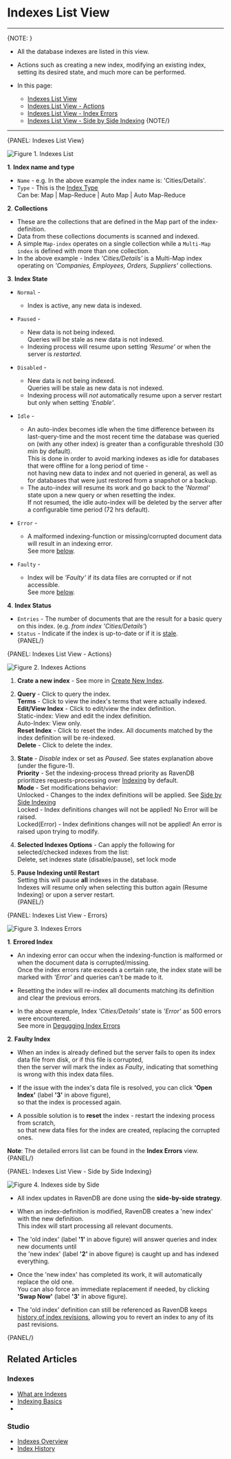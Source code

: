 ﻿# Indexes List View
---

{NOTE: }

* All the database indexes are listed in this view. 

* Actions such as creating a new index, modifying an existing index, setting its desired state, and much more can be performed.  

* In this page:  
  * [Indexes List View](../../../studio/database/indexes/indexes-list-view#indexes-list-view)  
  * [Indexes List View - Actions](../../../studio/database/indexes/indexes-list-view#indexes-list-view---actions)  
  * [Indexes List View - Index Errors](../../../studio/database/indexes/indexes-list-view#indexes-list-view---errors)  
  * [Indexes List View - Side by Side Indexing](../../../studio/database/indexes/indexes-list-view#indexes-list-view---side-by-side-indexing)
{NOTE/}

---

{PANEL: Indexes List View}

![Figure 1. Indexes List](images/indexes-list-view-1.png "Figure-1: The indexes List View")

**1**. **Index name and type**  

   * `Name` - e.g. In the above example the index name is: 'Cities/Details'.  
   * `Type` - This is the [Index Type](../../../studio/database/indexes/indexes-overview#indexes-types)  
     Can be: Map | Map-Reduce | Auto Map | Auto Map-Reduce  

**2**. **Collections**  

   * These are the collections that are defined in the Map part of the index-definition.  
   * Data from these collections documents is scanned and indexed.  
   * A simple `Map-index` operates on a single collection while a `Multi-Map index` is defined with more than one collection.  
   * In the above example - Index _'Cities/Details'_ is a Multi-Map index operating on _'Companies, Employees, Orders, Suppliers'_ collections.  

**3**. **Index State**  

   * `Normal` - 
      * Index is active, any new data is indexed.  

   * `Paused` - 
      * New data is not being indexed.  
        Queries will be stale as new data is not indexed.  
      * Indexing process will resume upon setting _'Resume'_ or when the server is _restarted_.  

   * `Disabled` - 
      * New data is not being indexed.  
        Queries will be stale as new data is not indexed.  
      * Indexing process will _not_ automatically resume upon a server restart but only when setting _'Enable'_.  

   * `Idle` - 
      * An auto-index becomes idle when the time difference between its last-query-time and
        the most recent time the database was queried on (with any other index) is greater than a configurable threshold (30 min by default).  
        This is done in order to avoid marking indexes as idle for databases that were offline for a long period of time -  
        not having new data to index and not queried in general, as well as for databases that were just restored from a snapshot or a backup.  
      * The auto-index will resume its work and go back to the _'Normal'_ state upon a new query or when resetting the index.  
        If not resumed, the idle auto-index will be deleted by the server after a configurable time period (72 hrs default).  

   * `Error` - 
      * A malformed indexing-function or missing/corrupted document data will result in an indexing error.  
        See more [below](../../../studio/database/indexes/indexes-list-view#indexes-list-view---errors).  

   * `Faulty` - 
      * Index will be _'Faulty'_ if its data files are corrupted or if not accessible.  
        See more [below](../../../studio/database/indexes/indexes-list-view#indexes-list-view---errors).  

**4**. **Index Status**

   * `Entries` - The number of documents that are the result for a basic query on this index. (e.g. _from index 'Cities/Details'_)  
   * `Status` - Indicate if the index is up-to-date or if it is [stale](../../../indexes/stale-indexes).  
{PANEL/}

{PANEL: Indexes List View - Actions}

![Figure 2. Indexes Actions](images/indexes-list-view-2.png "Figure-2: Indexes List View - Actions")

1. **Crate a new index** - See more in [Create New Index](../../../studio/database/indexes/create-map-index).  

2. **Query** - Click to query the index.  
   **Terms** - Click to view the index's terms that were actually indexed.  
   **Edit/View Index** - Click to edit/view the index definition.  
   Static-index: View and edit the index definition.  
   Auto-Index: View only.  
   **Reset Index** - Click to reset the index. All documents matched by the index definition will be re-indexed.  
   **Delete** - Click to delete the index.  

3. **State** - _Disable_ index or set as _Paused_. See states explanation above (under the figure-1).  
   **Priority** - Set the indexing-process thread priority as RavenDB prioritizes requests-processing over [Indexing](../../../server/administration/index-administration#priority) by default.  
   **Mode** - Set modifications behavior:  
   Unlocked - Changes to the index definitions will be applied. See [Side by Side Indexing](../../../studio/database/indexes/indexes-list-view#indexes-list-view---side-by-side-indexing)  
   Locked - Index definitions changes will not be applied! No Error will be raised.  
   Locked(Error) - Index definitions changes will not be applied! An error is raised upon trying to modify.  

4. **Selected Indexes Options** - Can apply the following for selected/checked indexes from the list:  
   Delete, set indexes state (disable/pause), set lock mode  

5. **Pause Indexing until Restart**  
   Setting this will pause **all** indexes in the database.  
   Indexes will resume only when selecting this button again (Resume Indexing) or upon a server restart.  
{PANEL/}

{PANEL: Indexes List View - Errors}

![Figure 3. Indexes Errors](images/indexes-list-view-3.png "Figure-3: Indexes List View - Errors")

**1**. **Errored Index**

  * An indexing error can occur when the indexing-function is malformed or when the document data is corrupted/missing.  
    Once the index errors rate exceeds a certain rate, the index state will be marked with _'Error'_ and queries can't be made to it.  

  * Resetting the index will re-index all documents matching its definition and clear the previous errors.  

  * In the above example, Index _'Cities/Details'_ state is _'Error'_ as 500 errors were encountered.  
    See more in [Degugging Index Errors](../../../indexes/troubleshooting/debugging-index-errors)  

**2**. **Faulty Index** 

   * When an index is already defined but the server fails to open its index data file from disk, or if this file is corrupted,  
     then the server will mark the index as _Faulty_, indicating that something is wrong with this index data files.  

   * If the issue with the index's data file is resolved, you can click **'Open Index'** (label **'3'** in above figure),  
     so that the index is processed again.  

   * A possible solution is to **reset** the index - restart the indexing process from scratch,  
     so that new data files for the index are created, replacing the corrupted ones.  

**Note**: The detailed errors list can be found in the **Index Errors** view.  
{PANEL/}

{PANEL: Indexes List View - Side by Side Indexing}

![Figure 4. Indexes side by Side](images/indexes-list-view-4.png "Figure-4: Indexes List View - Side by Side Indexing")

* All index updates in RavenDB are done using the **side-by-side strategy**.  

* When an index-definition is modified, RavenDB creates a 'new index' with the new definition.  
  This index will start processing all relevant documents.  

* The 'old index' (label **'1'** in above figure) will answer queries and index new documents until  
  the 'new index' (label **'2'** in above figure) is caught up and has indexed everything.  

* Once the 'new index' has completed its work, it will automatically replace the old one.  
  You can also force an immediate replacement if needed, by clicking **'Swap Now'** (label **'3'** in above figure).  

* The 'old index' definition can still be referenced as RavenDB keeps 
  [history of index revisions](../../../studio/database/indexes/index-history), 
  allowing you to revert an index to any of its past revisions.  

{PANEL/}

## Related Articles

### Indexes
- [What are Indexes](../../../indexes/what-are-indexes)
- [Indexing Basics](../../../indexes/indexing-basics)
- 
### Studio
- [Indexes Overview](../../../studio/database/indexes/indexes-overview#indexes-overview)
- [Index History](../../../studio/database/indexes/index-history)



